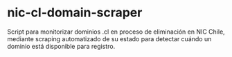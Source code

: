 # nic-cl-domain-scraper
Script para monitorizar dominios .cl en proceso de eliminación en NIC Chile, mediante scraping automatizado de su estado para detectar cuándo un dominio está disponible para registro.

